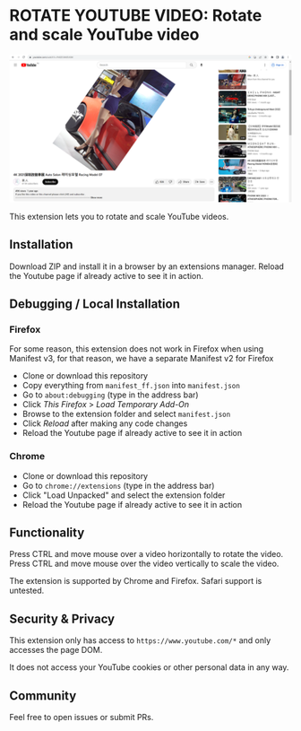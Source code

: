 # ROTATE YOUTUBE VIDEO: Rotate and scale YouTube video

![](screenshot.png)

This extension lets you to rotate and scale YouTube videos.

## Installation

Download ZIP and install it in a browser by an extensions manager.
Reload the Youtube page if already active to see it in action.

## Debugging / Local Installation

### Firefox

For some reason, this extension does not work in Firefox when using Manifest v3, for that reason, we have a separate Manifest v2 for Firefox

- Clone or download this repository
- Copy everything from `manifest_ff.json` into `manifest.json`
- Go to `about:debugging` (type in the address bar)
- Click *This Firefox* > *Load Temporary Add-On*
- Browse to the extension folder and select `manifest.json`
- Click *Reload* after making any code changes
- Reload the Youtube page if already active to see it in action

### Chrome

- Clone or download this repository
- Go to `chrome://extensions` (type in the address bar)
- Click "Load Unpacked" and select the extension folder
- Reload the Youtube page if already active to see it in action

## Functionality

Press CTRL and move mouse over a video horizontally to rotate the video.
Press CTRL and move mouse over the video vertically to scale the video.

The extension is supported by Chrome and Firefox.
Safari support is untested.

## Security & Privacy

This extension only has access to `https://www.youtube.com/*` and only accesses the page DOM.

It does not access your YouTube cookies or other personal data in any way.

## Community

Feel free to open issues or submit PRs.
